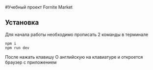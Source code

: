 #Учебный проект Fornite Market

## Установка

Для начала работы необходимо прописать 2 команды в терминале
```
npm i
npm run dev
```
После нажать клавишу O английскую на клавиатуре и откроется браузер с приложением
